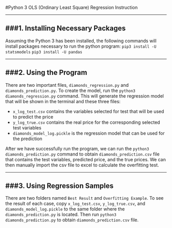 #Python 3 OLS (Ordinary Least Square) Regression Instruction

---
###1. Installing Necessary Packages
---
Assuming the Python 3 has been installed, the following commands will install packages necessary to run the python program:
`pip3 install -U statsmodels`
`pip3 install -U pandas`

---
###2. Using the Program
---
There are two important files, `diamonds_regression.py` and `diamonds_prediction.py`.
To create the model, run the `python3 diamonds_regression.py` command. This will generate the regression model that will be shown in the terminal and these three files:
-  `x_log_test.csv` contains the variables selected for test that will be used to predict the price
-  `y_log_true.csv` contains the real price for the corresponding selected test variables
-  `diamonds_model_log.pickle` is the regression model that can be used for the prediction
  
After we have successfully run the program, we can run the `python3 diamonds_prediction.py` command to obtain `diamonds_prediction.csv` file that contains the test variables, predicted price, and the true prices. We can then manually import the csv file to excel to calculate the overfitting test.

---
###3. Using Regression Samples
---
There are two folders named `Best Result` and `Overfitting Example`. To see the result of each case, copy `x_log_test.csv`, `y_log_true.csv`, and `diamonds_model_log.pickle` to the same folder where the `diamonds_prediction.py` is located. Then run `python3 diamonds_prediction.py` to obtain `diamonds_prediction.csv` file.